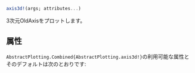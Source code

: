 ```julia
axis3d!(args; attributes...)

```

3次元OldAxisをプロットします。

## 属性

`AbstractPlotting.Combined{AbstractPlotting.axis3d!}`の利用可能な属性とそのデフォルトは次のとおりです: 

```

```
